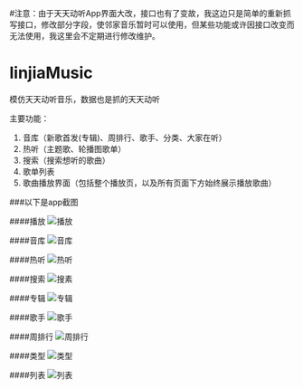 
#注意：由于天天动听App界面大改，接口也有了变故，我这边只是简单的重新抓写接口，修改部分字段，使邻家音乐暂时可以使用，但某些功能或许因接口改变而无法使用，我这里会不定期进行修改维护。
# linjiaMusic
模仿天天动听音乐，数据也是抓的天天动听

主要功能：</br>
1. 音库（新歌首发(专辑)、周排行、歌手、分类、大家在听）</br>
2. 热听（主题歌、轮播图歌单）</br>
3. 搜索（搜索想听的歌曲）</br>
4. 歌单列表</br>
5. 歌曲播放界面（包括整个播放页，以及所有页面下方始终展示播放歌曲）</br>

###以下是app截图

####播放
![播放](https://github.com/Ashen-Zhao/linjiaMusic/blob/master/WeiYueMusic/Resources/screenshots/playing.png)

####音库
![音库](https://github.com/Ashen-Zhao/linjiaMusic/blob/master/WeiYueMusic/Resources/screenshots/first.png)

####热听
![热听](https://github.com/Ashen-Zhao/linjiaMusic/blob/master/WeiYueMusic/Resources/screenshots/hot.png)

####搜索
![搜素](https://github.com/Ashen-Zhao/linjiaMusic/blob/master/WeiYueMusic/Resources/screenshots/search.png)

####专辑
![专辑](https://github.com/Ashen-Zhao/linjiaMusic/blob/master/WeiYueMusic/Resources/screenshots/poster.png)

####歌手
![歌手](https://github.com/Ashen-Zhao/linjiaMusic/blob/master/WeiYueMusic/Resources/screenshots/singer.png)


####周排行
![周排行](https://github.com/Ashen-Zhao/linjiaMusic/blob/master/WeiYueMusic/Resources/screenshots/week.png)

####类型
![类型](https://github.com/Ashen-Zhao/linjiaMusic/blob/master/WeiYueMusic/Resources/screenshots/type.png)

####列表
![列表](https://github.com/Ashen-Zhao/linjiaMusic/blob/master/WeiYueMusic/Resources/screenshots/lists.png)




